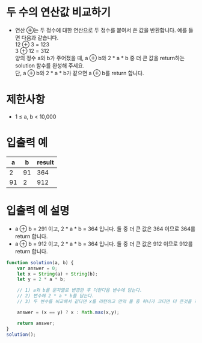 # 두 수의 연산값 비교하기
-  연산 ⊕는 두 정수에 대한 연산으로 두 정수를 붙여서 쓴 값을 반환합니다. 예를 들면 다음과 같습니다.  
12 ⊕ 3 = 123  
3 ⊕ 12 = 312  
양의 정수 a와 b가 주어졌을 때, a ⊕ b와 2 * a * b 중 더 큰 값을 return하는 solution 함수를 완성해 주세요.  
단, a ⊕ b와 2 * a * b가 같으면 a ⊕ b를 return 합니다.

# 제한사항
- 1 ≤ a, b < 10,000

# 입출력 예
| a | b | result |
| - | - | ------ |
| 2 | 91 | 364 | 
| 91 | 2 | 912 |

# 입출력 예 설명
- a ⊕ b = 291 이고, 2 * a * b = 364 입니다. 둘 중 더 큰 값은 364 이므로 364를 return 합니다.
- a ⊕ b = 912 이고, 2 * a * b = 364 입니다. 둘 중 더 큰 값은 912 이므로 912를 return 합니다.
  
```javascript
function solution(a, b) {
    var answer = 0;
    let x = String(a) + String(b);
    let y = 2 * a * b;

    // 1) a와 b를 문자열로 변경한 후 더한다음 변수에 담는다.
    // 2) 변수에 2 * a * b를 담는다.
    // 3) 두 변수를 비교해서 같다면 x를 리턴하고 만약 둘 중 하나가 크다면 더 큰것을 리턴해준다.

    answer = (x == y) ? x : Math.max(x,y);

    return answer;
}
solution();
```
